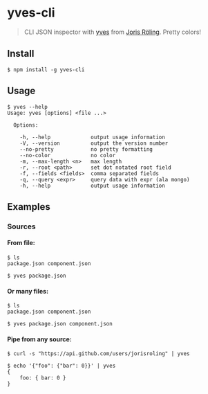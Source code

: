 # yves-cli

> CLI JSON inspector with [yves][yves] from [Joris Röling][jorisroling]. Pretty colors!

## Install

```shell
$ npm install -g yves-cli
```

## Usage

```shell
$ yves --help
Usage: yves [options] <file ...>

  Options:

    -h, --help             output usage information
    -V, --version          output the version number
    --no-pretty            no pretty formatting
    --no-color             no color
    -m, --max-length <n>   max length
    -r, --root <path>      set dot notated root field
    -f, --fields <fields>  comma separated fields
    -q, --query <expr>     query data with expr (ala mongo)
    -h, --help             output usage information    
```

## Examples

### Sources

#### From file:
```shell
$ ls
package.json component.json

$ yves package.json
```

#### Or many files:
```shell
$ ls
package.json component.json

$ yves package.json component.json
```

#### Pipe from any source:
```shell
$ curl -s "https://api.github.com/users/jorisroling" | yves
```

```shell
$ echo '{"foo": {"bar": 0}}' | yves 
{
    foo: { bar: 0 }
}
```

[yves]: https://github.com/jorisroling/yves
[jorisroling]: https://github.com/jorisroling/
